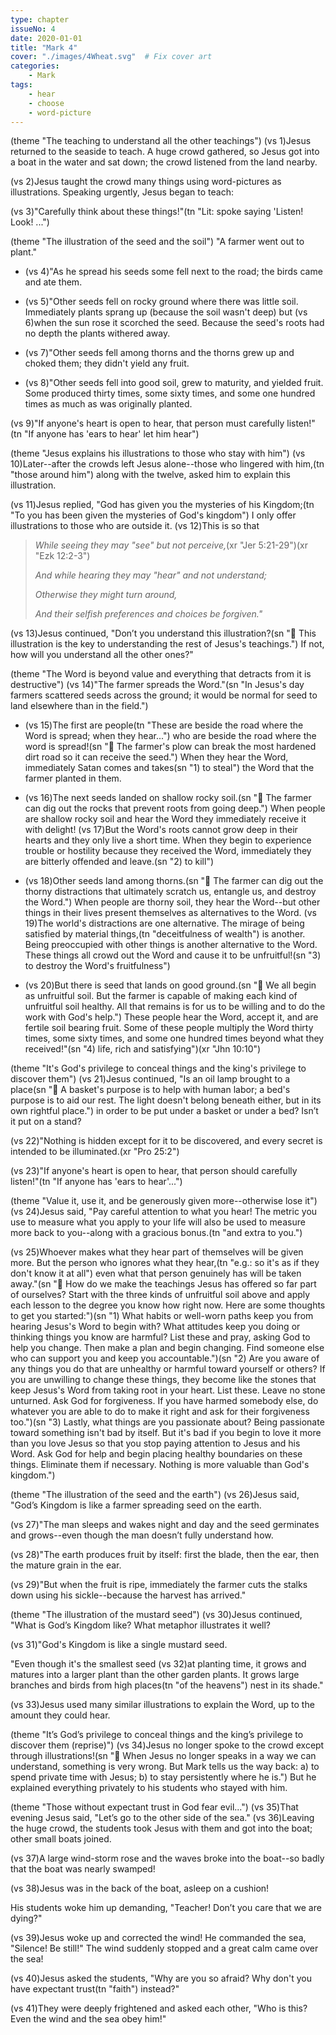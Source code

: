 ```yaml
---
type: chapter
issueNo: 4
date: 2020-01-01
title: "Mark 4"
cover: "./images/4Wheat.svg"  # Fix cover art
categories:
    - Mark
tags:
    - hear
    - choose
    - word-picture
---
```

(theme "The teaching to understand all the other teachings")
(vs 1)Jesus returned to the seaside to teach.  A huge crowd gathered, so Jesus got into a boat in the water and sat down; the crowd listened from the land nearby.

(vs 2)Jesus taught the crowd many things using word-pictures as illustrations.  Speaking urgently, Jesus began to teach:

(vs 3)"Carefully think about these things!"(tn "Lit: spoke saying 'Listen!  Look! ...")

(theme "The illustration of the seed and the soil")
"A farmer went out to plant."

* (vs 4)"As he spread his seeds some fell next to the road; the birds came and ate them.

* (vs 5)"Other seeds fell on rocky ground where there was little soil.  Immediately plants sprang up (because the soil wasn't deep) but (vs 6)when the sun rose it scorched the seed.  Because the seed's roots had no depth the plants withered away.

* (vs 7)"Other seeds fell among thorns and the thorns grew up and choked them; they didn't yield any fruit.

* (vs 8)"Other seeds fell into good soil, grew to maturity, and yielded fruit.  Some produced thirty times, some sixty times, and some one hundred times as much as was originally planted.

 (vs 9)"If anyone's heart is open to hear, that person must carefully listen!"(tn "If anyone has 'ears to hear' let him hear")

(theme "Jesus explains his illustrations to those who stay with him")
(vs 10)Later--after the crowds left Jesus alone--those who lingered with him,(tn "those around him") along with the twelve, asked him to explain this illustration.

(vs 11)Jesus replied, "God has given you the mysteries of his Kingdom;(tn "To you has been given the mysteries of God's kingdom") I only offer illustrations to those who are outside it.  (vs 12)This is so that

>*While seeing they may "see" but not perceive,*(xr "Jer 5:21-29")(xr "Ezk 12:2-3")
>
>*And while hearing they may "hear" and not understand;*
>
>*Otherwise they might turn around,*
>
>*And their selfish preferences and choices be forgiven."*

(vs 13)Jesus continued, "Don’t you understand this illustration?(sn "🔑 This illustration is the key to understanding the rest of Jesus's teachings.") If not, how will you understand all the other ones?"

(theme "The Word is beyond value and everything that detracts from it is destructive")
(vs 14)"The farmer spreads the Word."(sn "In Jesus's day farmers scattered seeds across the ground; it would be normal for seed to land elsewhere than in the field.")

* (vs 15)The first are people(tn "These are beside the road where the Word is spread; when they hear...") who are beside the road where the word is spread!(sn "🔑 The farmer's plow can break the most hardened dirt road so it can receive the seed.")  When they hear the Word, immediately Satan comes and takes(sn "1) to steal") the Word that the farmer planted in them.

* (vs 16)The next seeds landed on shallow rocky soil.(sn "🔑 The farmer can dig out the rocks that prevent roots from going deep.")  When people are shallow rocky soil and hear the Word they immediately receive it with delight!  (vs 17)But the Word's roots cannot grow deep in their hearts and they only live a short time.  When they begin to experience trouble or hostility because they received the Word, immediately they are bitterly offended and leave.(sn "2) to kill")

* (vs 18)Other seeds land among thorns.(sn "🔑 The farmer can dig out the thorny distractions that ultimately scratch us, entangle us, and destroy the Word.")  When people are thorny soil, they hear the Word--but other things in their lives present themselves as alternatives to the Word.  (vs 19)The world's distractions are one alternative.  The mirage of being satisfied by material things,(tn "deceitfulness of wealth") is another.  Being preoccupied with other things is another alternative to the Word.  These things all crowd out the Word and cause it to be unfruitful!(sn "3) to destroy the Word's fruitfulness")

* (vs 20)But there is seed that lands on good ground.(sn "🔑 We all begin as unfruitful soil.  But the farmer is capable of making each kind of unfruitful soil healthy.  All that remains is for us to be willing and to do the work with God's help.")  These people hear the Word, accept it, and are fertile soil bearing fruit.  Some of these people multiply the Word thirty times, some sixty times, and some one hundred times beyond what they received!"(sn "4) life, rich and satisfying")(xr "Jhn 10:10")

(theme "It's God's privilege to conceal things and the king's privilege to discover them")
(vs 21)Jesus continued, "Is an oil lamp brought to a place(sn "🔑 A basket's purpose is to help with human labor; a bed's purpose is to aid our rest.  The light doesn't belong beneath either, but in its own rightful place.") in order to be put under a basket or under a bed? Isn’t it put on a stand?

(vs 22)"Nothing is hidden except for it to be discovered, and every secret is intended to be illuminated.(xr "Pro 25:2")

(vs 23)"If anyone's heart is open to hear, that person should carefully listen!"(tn "If anyone has 'ears to hear'...")

(theme "Value it, use it, and be generously given more--otherwise lose it")
(vs 24)Jesus said, "Pay careful attention to what you hear!  The metric you use to measure what you apply to your life will also be used to measure more back to you--along with a gracious bonus.(tn "and extra to you.")

(vs 25)Whoever makes what they hear part of themselves will be given more.  But the person who ignores what they hear,(tn "e.g.: so it's as if they don't know it at all") even what that person genuinely has will be taken away."(sn "🔑 How do we make the teachings Jesus has offered so far part of ourselves?  Start with the three kinds of unfruitful soil above and apply each lesson to the degree you know how right now.  Here are some thoughts to get you started:")(sn "1) What habits or well-worn paths keep you from hearing Jesus's Word to begin with?  What attitudes keep you doing or thinking things you know are harmful?  List these and pray, asking God to help you change.  Then make a plan and begin changing.  Find someone else who can support you and keep you accountable.")(sn "2) Are you aware of any things you do that are unhealthy or harmful toward yourself or others?  If you are unwilling to change these things, they become like the stones that keep Jesus's Word from taking root in your heart.  List these.  Leave no stone unturned.  Ask God for forgiveness.  If you have harmed somebody else, do whatever you are able to do to make it right and ask for their forgiveness too.")(sn "3) Lastly, what things are you passionate about?  Being passionate toward something isn't bad by itself.  But it's bad if you begin to love it more than you love Jesus so that you stop paying attention to Jesus and his Word.  Ask God for help and begin placing healthy boundaries on these things.  Eliminate them if necessary.  Nothing is more valuable than God's kingdom.")

(theme "The illustration of the seed and the earth")
(vs 26)Jesus said, "God’s Kingdom is like a farmer spreading seed on the earth.

(vs 27)"The man sleeps and wakes night and day and the seed germinates and grows--even though the man doesn’t fully understand how.

(vs 28)"The earth produces fruit by itself: first the blade, then the ear, then the mature grain in the ear.

(vs 29)"But when the fruit is ripe, immediately the farmer cuts the stalks down using his sickle--because the harvest has arrived."

(theme "The illustration of the mustard seed")
(vs 30)Jesus continued, "What is God’s Kingdom like?  What metaphor illustrates it well?

(vs 31)"God's Kingdom is like a single mustard seed.

"Even though it's the smallest seed (vs 32)at planting time, it grows and matures into a larger plant than the other garden plants.  It grows large branches and birds from high places(tn "of the heavens") nest in its shade."

(vs 33)Jesus used many similar illustrations to explain the Word, up to the amount they could hear.

(theme "It’s God’s privilege to conceal things and the king’s privilege to discover them (reprise)")
(vs 34)Jesus no longer spoke to the crowd except through illustrations!(sn "🔑 When Jesus no longer speaks in a way we can understand, something is very wrong.  But Mark tells us the way back: a) to spend private time with Jesus; b) to stay persistently where he is.")  But he explained everything privately to his students who stayed with him.

(theme "Those without expectant trust in God fear evil...")
(vs 35)That evening Jesus said, "Let’s go to the other side of the sea."  (vs 36)Leaving the huge crowd, the students took Jesus with them and got into the boat; other small boats joined.

(vs 37)A large wind-storm rose and the waves broke into the boat--so badly that the boat was nearly swamped!

(vs 38)Jesus was in the back of the boat, asleep on a cushion!

His students woke him up demanding, "Teacher!  Don’t you care that we are dying?"

(vs 39)Jesus woke up and corrected the wind!  He commanded the sea, "Silence!  Be still!"  The wind suddenly stopped and a great calm came over the sea!

(vs 40)Jesus asked the students, "Why are you so afraid?  Why don't you have expectant trust(tn "faith") instead?"

(vs 41)They were deeply frightened and asked each other, "Who is this?  Even the wind and the sea obey him!"
